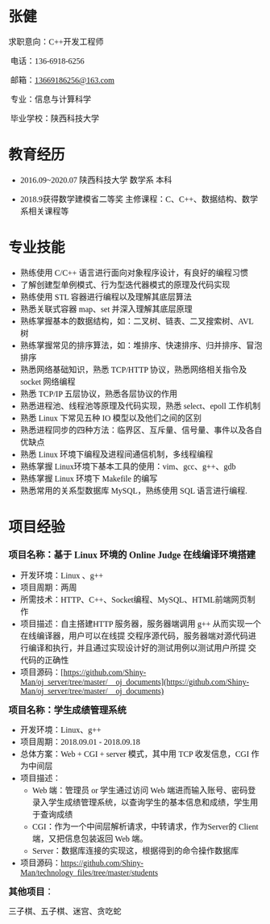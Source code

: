 # <font face="黑体" >张健</font>
<font face="微软雅黑" size=3>求职意向：C++开发工程师</font>

​	<font face="微软雅黑" size=3 >电话：136-6918-6256</font>

​	<font face="微软雅黑" size=3>邮箱：13669186256@163.com</font>

​	<font face="微软雅黑" size=3>专业：信息与计算科学</font>

​	<font face="微软雅黑" size=3>毕业学校：陕西科技大学</font>

# <font face="黑体" >教育经历</font>

- <font face="微软雅黑" size=3>2016.09~2020.07 	陕西科技大学 	数学系 	本科</font> 

- <font face="微软雅黑" size=3>2018.9获得数学建模省二等奖 主修课程：C、C++、数据结构、数学系相关课程等</font>

# <font face="黑体" >专业技能</font>

- <font face="微软雅黑" size=3>熟练使用 C/C++ 语言进行面向对象程序设计，有良好的编程习惯 </font>
- <font face="微软雅黑" size=3>了解创建型单例模式、行为型迭代器模式的原理及代码实现 </font>
- <font face="微软雅黑" size=3>熟练使用 STL 容器进行编程以及理解其底层算法 </font>
- <font face="微软雅黑" size=3>熟悉关联式容器 map、set 并深入理解其底层原理 </font>
- <font face="微软雅黑" size=3>熟练掌握基本的数据结构，如：二叉树、链表、二叉搜索树、AVL 树 </font>
- <font face="微软雅黑" size=3>熟练掌握常见的排序算法，如：堆排序、快速排序、归并排序、冒泡排序 </font>
- <font face="微软雅黑" size=3>熟悉网络基础知识，熟悉 TCP/HTTP 协议，熟悉网络相关指令及 socket 网络编程 </font>
- <font face="微软雅黑" size=3>熟悉 TCP/IP 五层协议，熟悉各层协议的作用 </font>
- <font face="微软雅黑" size=3>熟悉进程池、线程池等原理及代码实现，熟悉 select、epoll 工作机制</font> 
- <font face="微软雅黑" size=3>熟悉 Linux 下常见五种 IO 模型以及他们之间的区别 </font>
- <font face="微软雅黑" size=3>熟悉进程同步的四种方法：临界区、互斥量、信号量、事件以及各自优缺点</font> 
- <font face="微软雅黑" size=3>熟悉 Linux 环境下编程及进程间通信机制，多线程编程 </font>
- <font face="微软雅黑" size=3>熟练掌握 Linux环境下基本工具的使用：vim、gcc、g++、gdb</font> 
- <font face="微软雅黑" size=3>熟练掌握 Linux 环境下 Makefile 的编写 </font>
- <font face="微软雅黑" size=3>熟悉常用的关系型数据库 MySQL，熟练使用 SQL 语言进行编程.</font>

# <font face="黑体" >项目经验</font>



### <font face="微软雅黑" size=4>项目名称：**基于 Linux 环境的 Online Judge 在线编译环境搭建**</font>

- <font face="微软雅黑" size=3>开发环境：Linux 、g++</font>
- <font face="微软雅黑" size=3>项目周期：两周 </font>
- <font face="微软雅黑" size=3>所需技术：HTTP、C++、Socket编程、MySQL、HTML前端网页制作 </font>
- <font face="微软雅黑" size=3>项目描述：自主搭建HTTP 服务器，服务器端调用 g++ 从而实现一个在线编译器，用户可以在线提 交程序源代码，服务器端对源代码进行编译和执行，并且通过实现设计好的测试用例以测试用户所提 交代码的正确性 </font>
- <font face="微软雅黑" size=3>项目源码：[https://github.com/Shiny-Man/oj_server/tree/master/__oj_documents](https://github.com/Shiny-Man/oj_server/tree/master/__oj_documents)</font>



<font face="微软雅黑" size=4>**项目名称：学生成绩管理系统**</font>

- <font face="微软雅黑" size=3>开发环境：Linux、g++</font>
- <font face="微软雅黑" size=3>项目周期：2018.09.01 - 2018.09.18</font>
- <font face="微软雅黑" size=3>总体方案：Web + CGI + server 模式，其中用 TCP 收发信息，CGI 作为中间层</font>
- <font face="微软雅黑" size=3>项目描述：</font>
  - <font face="微软雅黑" size=3>Web 端：管理员 or 学生通过访问 Web 端进而输入账号、密码登录入学生成绩管理系统，以查询学生的基本信息和成绩，学生用于查询成绩</font>
  - <font face="微软雅黑" size=3>CGI：作为一个中间层解析请求，中转请求，作为Server的 Client 端，又把信息包装返回 Web 端。</font>
  - <font face="微软雅黑" size=3>Server：数据库连接的实现这，根据得到的命令操作数据库</font>
- <font face="微软雅黑" size=3>项目源码：https://github.com/Shiny-Man/technology_files/tree/master/students</font>

<font face="微软雅黑" size=4>**其他项目**：</font>

<font face="微软雅黑" size=3>三子棋、五子棋、迷宫、贪吃蛇</font>
